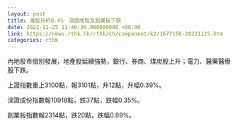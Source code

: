 ```yaml
---
layout: post
title: 滬股升約0.4%　深證成指及創業板下跌
date: 2022-11-25 11:46:30.000000000 +08:00
link: https://news.rthk.hk/rthk/ch/component/k2/1677158-20221125.htm
categories: rthk
---
```


內地股市個別發展，地產股延續強勢，銀行、券商、煤炭股上升；電力、醫藥醫療股下跌。

上證指數重上3100點，報3101點，升12點，升幅0.39%。

深證成份指數報10918點，跌37點，跌幅0.35%。

創業板指數報2314點，跌20點，跌幅0.89%。
